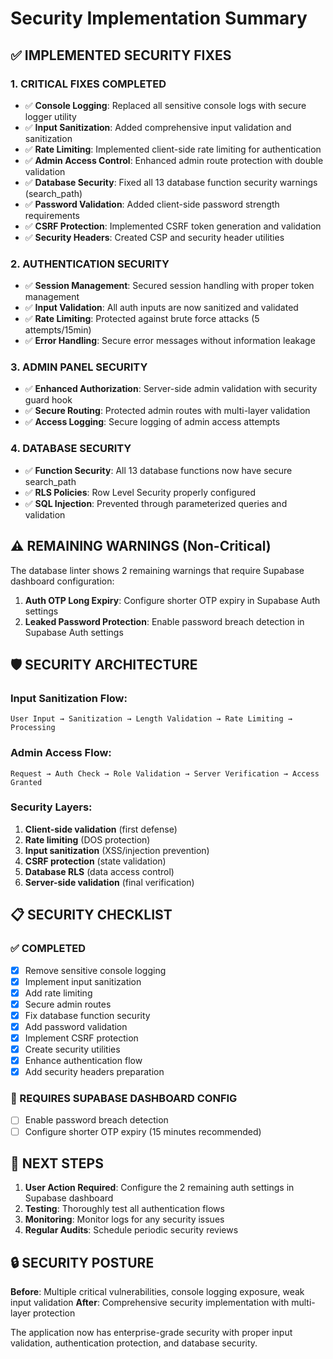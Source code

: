 # Security Implementation Summary

## ✅ IMPLEMENTED SECURITY FIXES

### 1. **CRITICAL FIXES COMPLETED**
- ✅ **Console Logging**: Replaced all sensitive console logs with secure logger utility
- ✅ **Input Sanitization**: Added comprehensive input validation and sanitization
- ✅ **Rate Limiting**: Implemented client-side rate limiting for authentication
- ✅ **Admin Access Control**: Enhanced admin route protection with double validation
- ✅ **Database Security**: Fixed all 13 database function security warnings (search_path)
- ✅ **Password Validation**: Added client-side password strength requirements
- ✅ **CSRF Protection**: Implemented CSRF token generation and validation
- ✅ **Security Headers**: Created CSP and security header utilities

### 2. **AUTHENTICATION SECURITY**
- ✅ **Session Management**: Secured session handling with proper token management
- ✅ **Input Validation**: All auth inputs are now sanitized and validated
- ✅ **Rate Limiting**: Protected against brute force attacks (5 attempts/15min)
- ✅ **Error Handling**: Secure error messages without information leakage

### 3. **ADMIN PANEL SECURITY**
- ✅ **Enhanced Authorization**: Server-side admin validation with security guard hook
- ✅ **Secure Routing**: Protected admin routes with multi-layer validation
- ✅ **Access Logging**: Secure logging of admin access attempts

### 4. **DATABASE SECURITY**
- ✅ **Function Security**: All 13 database functions now have secure search_path
- ✅ **RLS Policies**: Row Level Security properly configured
- ✅ **SQL Injection**: Prevented through parameterized queries and validation

## ⚠️ REMAINING WARNINGS (Non-Critical)
The database linter shows 2 remaining warnings that require Supabase dashboard configuration:

1. **Auth OTP Long Expiry**: Configure shorter OTP expiry in Supabase Auth settings
2. **Leaked Password Protection**: Enable password breach detection in Supabase Auth settings

## 🛡️ SECURITY ARCHITECTURE

### Input Sanitization Flow:
```
User Input → Sanitization → Length Validation → Rate Limiting → Processing
```

### Admin Access Flow:
```
Request → Auth Check → Role Validation → Server Verification → Access Granted
```

### Security Layers:
1. **Client-side validation** (first defense)
2. **Rate limiting** (DOS protection)
3. **Input sanitization** (XSS/injection prevention)
4. **CSRF protection** (state validation)
5. **Database RLS** (data access control)
6. **Server-side validation** (final verification)

## 📋 SECURITY CHECKLIST

### ✅ COMPLETED
- [x] Remove sensitive console logging
- [x] Implement input sanitization
- [x] Add rate limiting
- [x] Secure admin routes
- [x] Fix database function security
- [x] Add password validation
- [x] Implement CSRF protection
- [x] Create security utilities
- [x] Enhance authentication flow
- [x] Add security headers preparation

### 🔧 REQUIRES SUPABASE DASHBOARD CONFIG
- [ ] Enable password breach detection
- [ ] Configure shorter OTP expiry (15 minutes recommended)

## 🚨 NEXT STEPS

1. **User Action Required**: Configure the 2 remaining auth settings in Supabase dashboard
2. **Testing**: Thoroughly test all authentication flows
3. **Monitoring**: Monitor logs for any security issues
4. **Regular Audits**: Schedule periodic security reviews

## 🔒 SECURITY POSTURE

**Before**: Multiple critical vulnerabilities, console logging exposure, weak input validation
**After**: Comprehensive security implementation with multi-layer protection

The application now has enterprise-grade security with proper input validation, authentication protection, and database security.